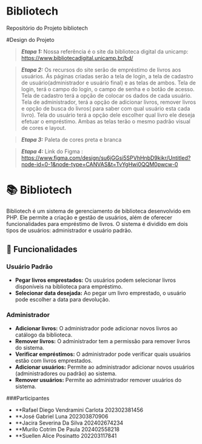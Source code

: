 # Bibliotech
Repositório do Projeto bibliotech

#Design do Projeto

> ***Etapa 1:*** Nossa referência é o site da biblioteca digital da unicamp: https://www.bibliotecadigital.unicamp.br/bd/

> ***Etapa 2:*** Os recursos do site serão de empréstimo de livros aos usuários. Ás páginas criadas serão a tela de login, a tela de cadastro de usuário(administrador e usuário final) e as telas de ambos. Tela de login, terá o campo do login, o campo de senha e o botão de acesso. Tela de cadastro terá a opção de colocar os dados de cada usuário. Tela de administrador, terá a opção de adicionar livros, remover livros e opção de busca do livros( para saber com qual usuário esta cada livro). Tela do usuário terá a opção dele escolher qual livro ele deseja efetuar o empréstimo. Ambas as telas terão o mesmo padrão visual de cores e layout.

> ***Etapa 3:*** Paleta de cores preta e branca

> ***Etapa 4:*** Link do Figma : https://www.figma.com/design/su6jGGsi5SPVhHnbD9kikr/Untitled?node-id=0-1&node-type=CANVAS&t=TvYgHwi0QQM0pwcw-0

# 📚 Bibliotech

Bibliotech é um sistema de gerenciamento de biblioteca desenvolvido em PHP. Ele permite a criação e gestão de usuários, além de oferecer funcionalidades para empréstimo de livros. O sistema é dividido em dois tipos de usuários: administrador e usuário padrão.

## 🚀 Funcionalidades

### Usuário Padrão
- **Pegar livros emprestados:** Os usuários podem selecionar livros disponíveis na biblioteca para empréstimo.
- **Selecionar data desejada:** Ao pegar um livro emprestado, o usuário pode escolher a data para devolução.

### Administrador
- **Adicionar livros:** O administrador pode adicionar novos livros ao catálogo da biblioteca.
- **Remover livros:** O administrador tem a permissão para remover livros do sistema.
- **Verificar empréstimos:** O administrador pode verificar quais usuários estão com livros emprestados.
- **Adicionar usuários:** Permite ao administrador adicionar novos usuários (administradores ou padrão) ao sistema.
- **Remover usuários:** Permite ao administrador remover usuários do sistema.

  
###Participantes
- **Rafael Diego Vendramini Carlota 202302381456
- **José Gabriel Luna 202303870906
- **Jacira Severina Da Silva 202402674234
- **Murilo Cotrim De Paula 202402558218
- **Suellen Alice Posinatto 202203117841
